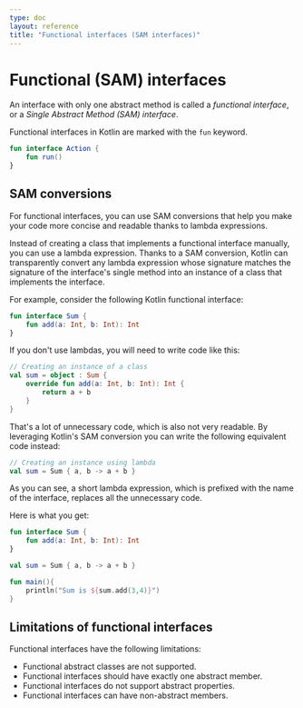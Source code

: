 ```yaml
---
type: doc
layout: reference
title: "Functional interfaces (SAM interfaces)"
---
```


# Functional (SAM) interfaces

An interface with only one abstract method is called a _functional interface_, or a _Single Abstract 
Method (SAM) interface_.

Functional interfaces in Kotlin are marked with the `fun` keyword.

<div class="sample" markdown="1" theme="idea" data-highlight-only>

```kotlin
fun interface Action {
    fun run()
}
```

</div>

## SAM conversions

For functional interfaces, you can use SAM conversions that help you make your code more concise and readable thanks to 
lambda expressions.

Instead of creating a class that implements a functional interface manually, you can use a lambda expression. 
Thanks to a SAM conversion, Kotlin can transparently convert any lambda expression whose signature matches 
the signature of the interface's single method into an instance of a class that implements the interface.

For example, consider the following Kotlin functional interface:

<div class="sample" markdown="1" theme="idea" data-highlight-only>

```kotlin
fun interface Sum {
    fun add(a: Int, b: Int): Int
}
```

</div>

If you don't use lambdas, you will need to write code like this:

<div class="sample" markdown="1" theme="idea" data-highlight-only>

```kotlin
// Creating an instance of a class
val sum = object : Sum {
    override fun add(a: Int, b: Int): Int {
        return a + b
    }
}
```

</div>

That's a lot of unnecessary code, which is also not very readable. By leveraging Kotlin's SAM conversion 
you can write the following equivalent code instead:

<div class="sample" markdown="1" theme="idea" data-highlight-only>

```kotlin
// Creating an instance using lambda
val sum = Sum { a, b -> a + b }
```

</div>

As you can see, a short lambda expression, which is prefixed with the name of the interface, replaces all the unnecessary 
code.

Here is what you get:

<div class="sample" markdown="1" theme="idea" data-min-compiler-version="1.4-M1">

```kotlin
fun interface Sum {
    fun add(a: Int, b: Int): Int
}

val sum = Sum { a, b -> a + b }

fun main(){
    println("Sum is ${sum.add(3,4)}")
}
```

</div>

## Limitations of functional interfaces

Functional interfaces have the following limitations:

* Functional abstract classes are not supported.
* Functional interfaces should have exactly one abstract member.
* Functional interfaces do not support abstract properties.
* Functional interfaces can have non-abstract members.

